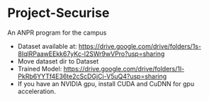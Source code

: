 # Project-Securise

An ANPR program for the campus

- Dataset available at: https://drive.google.com/drive/folders/1s-8IqlRPaawEEkk67yKc-l2SWr9wVPro?usp=sharing
- Move dataset dir to Dataset
- Trained Model: https://drive.google.com/drive/folders/1l-PkRb6YYTf4E36te2cScDGjCi-V5uQ4?usp=sharing
- If you have an NVIDIA gpu, install CUDA and CuDNN for gpu acceleration.
